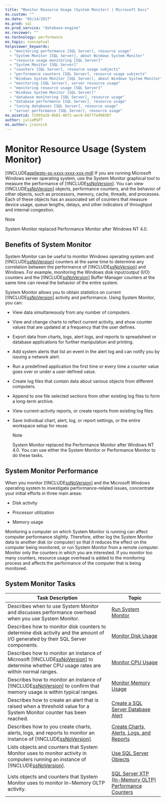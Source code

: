 ```yaml
---
title: "Monitor Resource Usage (System Monitor) | Microsoft Docs"
ms.custom: ""
ms.date: "03/14/2017"
ms.prod: sql
ms.prod_service: "database-engine"
ms.reviewer: ""
ms.technology: performance
ms.topic: conceptual
helpviewer_keywords: 
  - "monitoring performance [SQL Server], resource usage"
  - "System Monitor [SQL Server], about Windows System Monitor"
  - "resource usage monitoring [SQL Server]"
  - "System Monitor [SQL Server]"
  - "counters [SQL Server], resource usage subjects"
  - "performance counters [SQL Server], resource usage subjects"
  - "Windows System Monitor [SQL Server], about Windows System Monitor"
  - "monitoring [SQL Server], server resource usage"
  - "monitoring resource usage [SQL Server]"
  - "Windows System Monitor [SQL Server]"
  - "database monitoring [SQL Server], resource usage"
  - "database performance [SQL Server], resource usage"
  - "tuning databases [SQL Server], resource usage"
  - "server performance [SQL Server], resource usage"
ms.assetid: f2993a28-0b81-46f2-aec0-6877fe990387
author: julieMSFT
ms.author: jrasnick
---
```

# Monitor Resource Usage (System Monitor)
[!INCLUDE[appliesto-ss-xxxx-xxxx-xxx-md](../../includes/appliesto-ss-xxxx-xxxx-xxx-md.md)]
  If you are running Microsoft Windows server operating system, use the System Monitor graphical tool to measure the performance of [!INCLUDE[ssNoVersion](../../includes/ssnoversion-md.md)]. You can view [!INCLUDE[ssNoVersion](../../includes/ssnoversion-md.md)] objects, performance counters, and the behavior of other objects, such as processors, memory, cache, threads, and processes. Each of these objects has an associated set of counters that measure device usage, queue lengths, delays, and other indicators of throughput and internal congestion.  
  
> [!NOTE]  
>  System Monitor replaced Performance Monitor after Windows NT 4.0.  
  
## Benefits of System Monitor  
 System Monitor can be useful to monitor Windows operating system and [!INCLUDE[ssNoVersion](../../includes/ssnoversion-md.md)] counters at the same time to determine any correlation between the performance of [!INCLUDE[ssNoVersion](../../includes/ssnoversion-md.md)] and Windows. For example, monitoring the Windows disk input/output (I/O) counters and the [!INCLUDE[ssNoVersion](../../includes/ssnoversion-md.md)] Buffer Manager counters at the same time can reveal the behavior of the entire system.  
  
 System Monitor allows you to obtain statistics on current [!INCLUDE[ssNoVersion](../../includes/ssnoversion-md.md)] activity and performance. Using System Monitor, you can:  
  
-   View data simultaneously from any number of computers.  
  
-   View and change charts to reflect current activity, and show counter values that are updated at a frequency that the user defines.  
  
-   Export data from charts, logs, alert logs, and reports to spreadsheet or database applications for further manipulation and printing.  
  
-   Add system alerts that list an event in the alert log and can notify you by issuing a network alert.  
  
-   Run a predefined application the first time or every time a counter value goes over or under a user-defined value.  
  
-   Create log files that contain data about various objects from different computers.  
  
-   Append to one file selected sections from other existing log files to form a long-term archive.  
  
-   View current-activity reports, or create reports from existing log files.  
  
-   Save individual chart, alert, log, or report settings, or the entire workspace setup for reuse.  
  
    > [!NOTE]  
    >  System Monitor replaced the Performance Monitor after Windows NT 4.0. You can use either the System Monitor or Performance Monitor to do these tasks.  
  
## System Monitor Performance  
 When you monitor [!INCLUDE[ssNoVersion](../../includes/ssnoversion-md.md)] and the Microsoft Windows operating system to investigate performance-related issues, concentrate your initial efforts in three main areas:  
  
-   Disk activity  
  
-   Processor utilization  
  
-   Memory usage  
  
 Monitoring a computer on which System Monitor is running can affect computer performance slightly. Therefore, either log the System Monitor data to another disk (or computer) so that it reduces the effect on the computer being monitored, or run System Monitor from a remote computer. Monitor only the counters in which you are interested. If you monitor too many counters, resource usage overhead is added to the monitoring process and affects the performance of the computer that is being monitored.  
  
## System Monitor Tasks  
  
|Task Description|Topic|  
|----------------------|-----------|  
|Describes when to use System Monitor and discusses performance overhead when you use System Monitor.|[Run System Monitor](../../relational-databases/performance-monitor/run-system-monitor.md)|  
|Describes how to monitor disk counters to determine disk activity and the amount of I/O generated by their SQL Server components.|[Monitor Disk Usage](../../relational-databases/performance-monitor/monitor-disk-usage.md)|  
|Describes how to monitor an instance of Microsoft [!INCLUDE[ssNoVersion](../../includes/ssnoversion-md.md)] to determine whether CPU usage rates are within normal ranges.|[Monitor CPU Usage](../../relational-databases/performance-monitor/monitor-cpu-usage.md)|  
|Describes how to monitor an instance of [!INCLUDE[ssNoVersion](../../includes/ssnoversion-md.md)] to confirm that memory usage is within typical ranges.|[Monitor Memory Usage](../../relational-databases/performance-monitor/monitor-memory-usage.md)|  
|Describes how to create an alert that is raised when a threshold value for a System Monitor counter has been reached.|[Create a SQL Server Database Alert](../../relational-databases/performance-monitor/create-a-sql-server-database-alert.md)|  
|Describes how to you create charts, alerts, logs, and reports to monitor an instance of [!INCLUDE[ssNoVersion](../../includes/ssnoversion-md.md)].|[Create Charts, Alerts, Logs, and Reports](../../relational-databases/performance-monitor/create-charts-alerts-logs-and-reports.md)|  
|Lists objects and counters that System Monitor uses to monitor activity in computers running an instance of [!INCLUDE[ssNoVersion](../../includes/ssnoversion-md.md)].|[Use SQL Server Objects](../../relational-databases/performance-monitor/use-sql-server-objects.md)|  
|Lists objects and counters that System Monitor uses to monitor In-Memory OLTP activity.|[SQL Server XTP &#40;In-Memory OLTP&#41; Performance Counters](../../relational-databases/performance-monitor/sql-server-xtp-in-memory-oltp-performance-counters.md)|  
  
  
